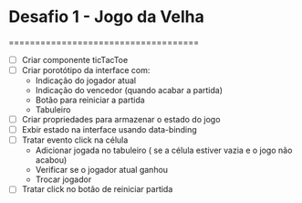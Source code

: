 # Desafio 1 - Jogo da Velha

====================================

- [ ] Criar componente ticTacToe
- [ ] Criar porotótipo da interface com:
  - Indicação do jogador atual
  - Indicação do vencedor (quando acabar a partida)
  - Botão para reiniciar a partida
  - Tabuleiro
- [ ] Criar propriedades para armazenar o estado do jogo
- [ ] Exbir estado na interface usando data-binding
- [ ] Tratar evento click na célula
  - Adicionar jogada no tabuleiro ( se a célula estiver vazia e o jogo não acabou)
  - Verificar se o jogador atual ganhou
  - Trocar jogador
- [ ] Tratar click no botão de reiniciar partida
